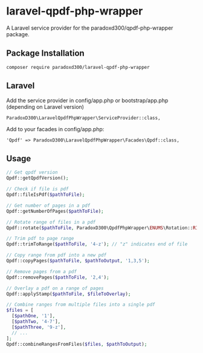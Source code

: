 # laravel-qpdf-php-wrapper
A Laravel service provider for the paradoxd300/qpdf-php-wrapper package.

## Package Installation
```
composer require paradoxd300/laravel-qpdf-php-wrapper
```

## Laravel
Add the service provider in config/app.php or bootstrap/app.php (depending on Laravel version)
```
ParadoxD300\LaravelQpdfPhpWrapper\ServiceProvider::class,
```
Add to your facades in config/app.php:
```
'Qpdf' => ParadoxD300\LaravelQpdfPhpWrapper\Facades\Qpdf::class,
```

## Usage
```php
// Get qpdf version
Qpdf::getQpdfVersion();

// Check if file is pdf
Qpdf::fileIsPdf($pathToFile);

// Get number of pages in a pdf
Qpdf::getNumberOfPages($pathToFile);

// Rotate range of files in a pdf
Qpdf::rotate($pathToFile, ParadoxD300\QpdfPhpWrapper\ENUMS\Rotation::RIGHT, '2-4');

// Trim pdf to page range
Qpdf::trimToRange($pathToFile, '4-z'); // "z" indicates end of file

// Copy range from pdf into a new pdf
Qpdf::copyPages($pathToFile, $pathToOutput, '1,3,5');

// Remove pages from a pdf
Qpdf::removePages($pathToFile, '2,4');

// Overlay a pdf on a range of pages
Qpdf::applyStamp($pathToFile, $fileToOverlay);

// Combine ranges from multiple files into a single pdf
$files = [
  [$pathOne, '1'],
  [$pathTwo, '4-7'],
  [$pathThree, '9-z'],
  // ...
];
Qpdf::combineRangesFromFiles($files, $pathToOutput);
```
